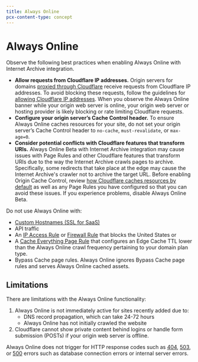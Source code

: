 ```yaml
---
title: Always Online
pcx-content-type: concept
---
```


# Always Online

Observe the following best practices when enabling Always Online with Internet Archive integration.

- **Allow requests from Cloudflare IP addresses.** Origin servers for domains [proxied through Cloudflare](https://developers.cloudflare.com/dns/zone-setups/full-setup#h_815d1b1e-74cf-4a5f-b477-e441a76ac3fd) receive requests from Cloudflare IP addresses. To avoid blocking these requests, follow the guidelines for [allowing Cloudflare IP addresses](https://support.cloudflare.com/hc/articles/201897700). When you observe the Always Online banner while your origin web server is online, your origin web server or hosting provider is likely blocking or rate limiting Cloudflare requests.
- **Configure your origin server’s Cache Control header.** To ensure Always Online caches resources for your site, do not set your origin server’s Cache Control header to `no-cache`, `must-revalidate`, or `max-age=0`.
- **Consider potential conflicts with Cloudflare features that transform URIs.** Always Online Beta with Internet Archive integration may cause issues with Page Rules and other Cloudflare features that transform URIs due to the way the Internet Archive crawls pages to archive. Specifically, some redirects that take place at the edge may cause the Internet Archive's crawler not to archive the target URL. Before enabling Origin Cache Control, review [how Cloudflare caches resources by default](/about/default-cache-behavior) as well as any Page Rules you have configured so that you can avoid these issues. If you experience problems, disable Always Online Beta.

Do not use Always Online with:
- [Custom Hostnames (SSL for SaaS)](https://developers.cloudflare.com/ssl/ssl-for-saas)
- API traffic
- An [IP Access Rule](https://support.cloudflare.com/hc/articles/217074967) or [Firewall Rule](https://support.cloudflare.com/hc/articles/360016473712) that blocks the United States or
- A [Cache Everything Page Rule](/how-to/create-page-rules#cache-everything) that configures an Edge Cache TTL lower than the Always Online crawl frequency pertaining to your domain plan type.
- Bypass Cache page rules. Always Online ignores Bypass Cache page rules and serves Always Online cached assets.

## Limitations

There are limitations with the Always Online functionality: 

1. Always Online is not immediately active for sites recently added due to:
    - DNS record propagation, which can take 24-72 hours
    - Always Online has not initially crawled the website 
2. Cloudflare cannot show private content behind logins or handle form submission (POSTs) if your origin web server is offline.

Always Online does not trigger for HTTP response codes such as [404](https://support.cloudflare.com/hc/articles/115003014512#code_404), [503](https://support.cloudflare.com/hc/articles/115003011431#503error), or [500](https://support.cloudflare.com/hc/articles/115003011431#500error) errors such as database connection errors or internal server errors.

